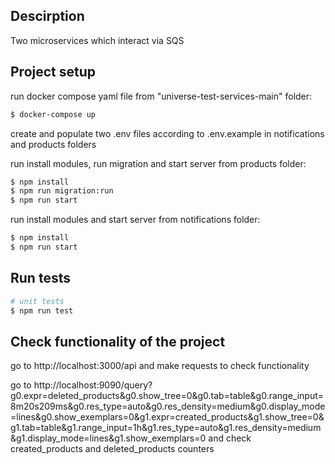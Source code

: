## Descirption
Two microservices which interact via SQS

## Project setup

run docker compose yaml file from "universe-test-services-main" folder:
```bash
$ docker-compose up
```


create and populate two .env files according to .env.example in notifications and products folders

run install modules, run migration and start server from products folder:
```bash
$ npm install
$ npm run migration:run
$ npm run start
```

run install modules and start server from notifications folder:
```bash
$ npm install
$ npm run start
```

## Run tests
```bash
# unit tests
$ npm run test
```

## Check functionality of the project
go to http://localhost:3000/api and make requests to check functionality

go to http://localhost:9090/query?g0.expr=deleted_products&g0.show_tree=0&g0.tab=table&g0.range_input=8m20s209ms&g0.res_type=auto&g0.res_density=medium&g0.display_mode=lines&g0.show_exemplars=0&g1.expr=created_products&g1.show_tree=0&g1.tab=table&g1.range_input=1h&g1.res_type=auto&g1.res_density=medium&g1.display_mode=lines&g1.show_exemplars=0 and check created_products and deleted_products counters
